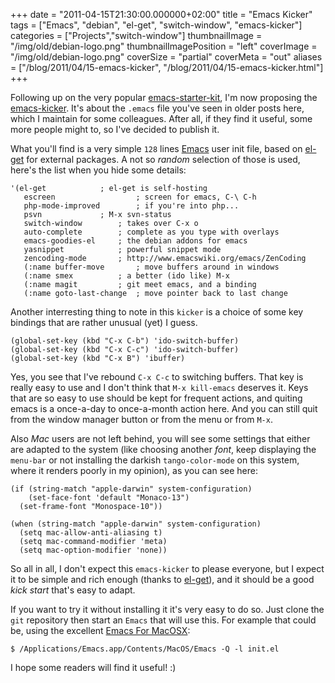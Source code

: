 +++
date = "2011-04-15T21:30:00.000000+02:00"
title = "Emacs Kicker"
tags = ["Emacs", "debian", "el-get", "switch-window", "emacs-kicker"]
categories = ["Projects","switch-window"]
thumbnailImage = "/img/old/debian-logo.png"
thumbnailImagePosition = "left"
coverImage = "/img/old/debian-logo.png"
coverSize = "partial"
coverMeta = "out"
aliases = ["/blog/2011/04/15-emacs-kicker",
           "/blog/2011/04/15-emacs-kicker.html"]
+++

Following up on the very popular 
[emacs-starter-kit](https://github.com/technomancy/emacs-starter-kit), I'm now proposing the
[emacs-kicker](https://github.com/dimitri/emacs-kicker).  It's about the 
`.emacs` file you've seen in older posts here,
which I maintain for some colleagues.  After all, if they find it useful,
some more people might to, so I've decided to publish it.

What you'll find is a very simple 
`128` lines 
[Emacs](http://www.gnu.org/software/emacs/) user init file, based on
[el-get](https://github.com/dimitri/el-get) for external packages.  A not so 
*random* selection of those is used,
here's the list when you hide some details:

~~~
'(el-get			; el-get is self-hosting
   escreen            		; screen for emacs, C-\ C-h
   php-mode-improved		; if you're into php...
   psvn				; M-x svn-status
   switch-window		; takes over C-x o
   auto-complete		; complete as you type with overlays
   emacs-goodies-el		; the debian addons for emacs
   yasnippet			; powerful snippet mode
   zencoding-mode		; http://www.emacswiki.org/emacs/ZenCoding
   (:name buffer-move		; move buffers around in windows
   (:name smex			; a better (ido like) M-x
   (:name magit			; git meet emacs, and a binding
   (:name goto-last-change	; move pointer back to last change
~~~


Another interresting thing to note in this 
`kicker` is a choice of some key
bindings that are rather unusual (yet) I guess.

~~~
(global-set-key (kbd "C-x C-b") 'ido-switch-buffer)
(global-set-key (kbd "C-x C-c") 'ido-switch-buffer)
(global-set-key (kbd "C-x B") 'ibuffer)
~~~


Yes, you see that I've rebound 
`C-x C-c` to switching buffers.  That key is
really easy to use and I don't think that 
`M-x kill-emacs` deserves it.  Keys
that are so easy to use should be kept for frequent actions, and quiting
emacs is a once-a-day to once-a-month action here.  And you can still quit
from the window manager button or from the menu or from 
`M-x`.

Also 
*Mac* users are not left behind, you will see some settings that either
are adapted to the system (like choosing another 
*font*, keep displaying the
`menu-bar` or not installing the darkish 
`tango-color-mode` on this system,
where it renders poorly in my opinion), as you can see here:

~~~
(if (string-match "apple-darwin" system-configuration)
    (set-face-font 'default "Monaco-13")
  (set-frame-font "Monospace-10"))

(when (string-match "apple-darwin" system-configuration)
  (setq mac-allow-anti-aliasing t)
  (setq mac-command-modifier 'meta)
  (setq mac-option-modifier 'none))
~~~


So all in all, I don't expect this 
`emacs-kicker` to please everyone, but I
expect it to be simple and rich enough (thanks to 
[el-get](https://github.com/dimitri/el-get)), and it should be
a good 
*kick start* that's easy to adapt.

If you want to try it without installing it it's very easy to do so.  Just
clone the 
`git` repository then start an 
`Emacs` that will use this.  For
example that could be, using the excellent 
[Emacs For MacOSX](http://emacsformacosx.com/):

~~~
$ /Applications/Emacs.app/Contents/MacOS/Emacs -Q -l init.el 
~~~


I hope some readers will find it useful! :)
